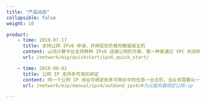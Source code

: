 ```yaml
---
title: "产品动态"
collapsible: false
weight: 10

product:
    - time: 2019-07-17
      title: 支持公网 IPv6 申请，并绑定到负载均衡器或主机
      content: 山河计算平台支持两种 IPv6 连接公网的方案，第一种是通过 VPC 的双栈网络 DHCP 获取到 IPv6 地址，然后通过控制台为 IPv6 分配公网带宽的方式。第二种是您可以申请一个 IPv6 弹性公网 IP，并绑定到云服务器或者负载均衡器上。两种方式最大的区别在于：通过 VPC DHCP 获取的 IPv6 地址，在接入公网后，同时具备公网和 VPC 内网的访问能力；手动申请的 IPv6 地址只具有公网能力，无法与VPC内部的 IPv6 互通，逻辑与内网的 IPv4 是无法访问公网IPv4类似。您可以根据自己的网络需求和偏好进行选择。
      url: /network/eip/quickstart/ipv6_quick_start/

    - time: 2018-06-02
      title: 公网 IP 支持多可用区绑定
      content: 同一个公网 IP 地址可绑定到多可用区中的任意一台主机，当业务需要从一个可用区迁移到其他可用区时，服务端主机快速替换，IP地址保持不变，以快速迁移生产环境。
      url: /network/eip/manual/ipv4/outband_ipv4/#为云服务器绑定公网-ip

---
```


